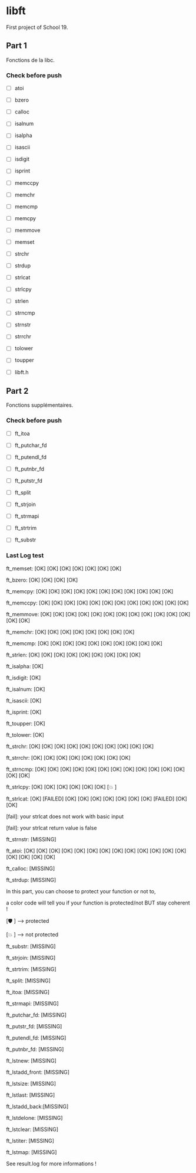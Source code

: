 # libft
First project of School 19.

## Part 1
Fonctions de la libc.

### Check before push
- [ ] atoi
- [	] bzero
- [	] calloc
- [	] isalnum
- [	] isalpha
- [	] isascii
- [	] isdigit
- [	] isprint
- [	] memccpy
- [	] memchr
- [	] memcmp
- [	] memcpy
- [	] memmove
- [	] memset
- [	] strchr
- [	] strdup
- [	] strlcat
- [	] strlcpy
- [	] strlen
- [	] strncmp
- [	] strnstr
- [	] strrchr
- [	] tolower
- [	] toupper

- [ ] libft.h

## Part 2
Fonctions supplémentaires.

### Check before push
- [ ] ft_itoa
- [ ] ft_putchar_fd
- [ ] ft_putendl_fd
- [ ] ft_putnbr_fd
- [ ] ft_putstr_fd
- [ ] ft_split
- [ ] ft_strjoin
- [ ] ft_strmapi
- [ ] ft_strtrim
- [ ] ft_substr


### Last Log test


ft_memset:     [OK] [OK] [OK] [OK] [OK] [OK] [OK] 

ft_bzero:      [OK] [OK] [OK] [OK] 

ft_memcpy:     [OK] [OK] [OK] [OK] [OK] [OK] [OK] [OK] [OK] [OK] [OK] 

ft_memccpy:    [OK] [OK] [OK] [OK] [OK] [OK] [OK] [OK] [OK] [OK] [OK] [OK] 

ft_memmove:    [OK] [OK] [OK] [OK] [OK] [OK] [OK] [OK] [OK] [OK] [OK] [OK] [OK] [OK] 

ft_memchr:     [OK] [OK] [OK] [OK] [OK] [OK] [OK] [OK] 

ft_memcmp:     [OK] [OK] [OK] [OK] [OK] [OK] [OK] [OK] [OK] [OK] 

ft_strlen:     [OK] [OK] [OK] [OK] [OK] [OK] [OK] [OK] [OK] 

ft_isalpha:    [OK] 

ft_isdigit:    [OK] 

ft_isalnum:    [OK] 

ft_isascii:    [OK] 

ft_isprint:    [OK] 

ft_toupper:    [OK] 

ft_tolower:    [OK] 

ft_strchr:     [OK] [OK] [OK] [OK] [OK] [OK] [OK] [OK] [OK] [OK] 

ft_strrchr:    [OK] [OK] [OK] [OK] [OK] [OK] [OK] [OK] 

ft_strncmp:    [OK] [OK] [OK] [OK] [OK] [OK] [OK] [OK] [OK] [OK] [OK] [OK] [OK] [OK] 

ft_strlcpy:    [OK] [OK] [OK] [OK] [OK] [OK] [💥 ] 

ft_strlcat:    [OK] [FAILED] [OK] [OK] [OK] [OK] [OK] [OK] [OK] [FAILED] [OK] [OK] 

[fail]: your strlcat does not work with basic input

[fail]: your strlcat return value is false



ft_strnstr:    [MISSING]

ft_atoi:       [OK] [OK] [OK] [OK] [OK] [OK] [OK] [OK] [OK] [OK] [OK] [OK] [OK] [OK] [OK] [OK] [OK] 

ft_calloc:     [MISSING]

ft_strdup:     [MISSING]



In this part, you can choose to protect your function or not to,

a color code will tell you if your function is protected/not BUT stay coherent !

[🛡 ] --> protected

[💥 ] --> not protected



ft_substr:     [MISSING]

ft_strjoin:    [MISSING]

ft_strtrim:    [MISSING]

ft_split:      [MISSING]

ft_itoa:       [MISSING]

ft_strmapi:    [MISSING]

ft_putchar_fd: [MISSING]

ft_putstr_fd:  [MISSING]

ft_putendl_fd: [MISSING]

ft_putnbr_fd:  [MISSING]



ft_lstnew:     [MISSING]

ft_lstadd_front: [MISSING]

ft_lstsize:    [MISSING]

ft_lstlast:    [MISSING]

ft_lstadd_back:[MISSING]

ft_lstdelone:  [MISSING]

ft_lstclear:   [MISSING]

ft_lstiter:    [MISSING]

ft_lstmap:     [MISSING]

See result.log for more informations !
